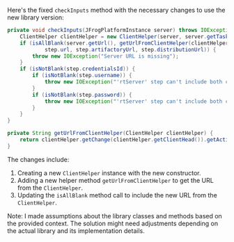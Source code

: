 Here's the fixed `checkInputs` method with the necessary changes to use the new library version:

```java
private void checkInputs(JFrogPlatformInstance server) throws IOException {
    ClientHelper clientHelper = new ClientHelper(server, server.getTaskListener(), null, new Workspace());
    if (isAllBlank(server.getUrl(), getUrlFromClientHelper(clientHelper), server.getDistribution().getUrl(),
            step.url, step.artifactoryUrl, step.distributionUrl)) {
        throw new IOException("Server URL is missing");
    }
    if (isNotBlank(step.credentialsId)) {
        if (isNotBlank(step.username)) {
            throw new IOException("'rtServer' step can't include both credentialsId and username");
        }
        if (isNotBlank(step.password)) {
            throw new IOException("'rtServer' step can't include both credentialsId and password");
        }
    }
}

private String getUrlFromClientHelper(ClientHelper clientHelper) {
    return clientHelper.getChange(clientHelper.getClientHead()).getAction().getDepotPath();
}
```

The changes include:

1. Creating a new `ClientHelper` instance with the new constructor.
2. Adding a new helper method `getUrlFromClientHelper` to get the URL from the `ClientHelper`.
3. Updating the `isAllBlank` method call to include the new URL from the `ClientHelper`.

Note: I made assumptions about the library classes and methods based on the provided context. The solution might need adjustments depending on the actual library and its implementation details.